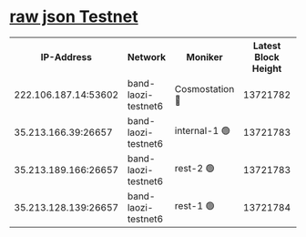 
[raw json Testnet](https://rpc-check.bandt.stavr.tech/bandt/rpcbandt_result.json)
=

<table><tr><th>IP-Address</th><th>Network</th><th>Moniker</th><th>Latest Block Height</th><th>Earliest Block Height</th><th>Catching Up</th><th>Tx Index</th><th>Voting Power</th><th>Scan Time</th></tr><tr><td>222.106.187.14:53602</td><td>band-laozi-testnet6</td><td>Cosmostation 🔴</td><td>13721782</td><td>13177501</td><td>False</td><td>on</td><td>2203223</td><td>2023-12-10T06:45:05.664535995UTC</td></tr><tr><td>35.213.166.39:26657</td><td>band-laozi-testnet6</td><td>internal-1 🟢</td><td>13721783</td><td>13621783</td><td>False</td><td>on</td><td>0</td><td>2023-12-10T06:45:06.577713093UTC</td></tr><tr><td>35.213.189.166:26657</td><td>band-laozi-testnet6</td><td>rest-2 🟢</td><td>13721783</td><td>13621783</td><td>False</td><td>on</td><td>0</td><td>2023-12-10T06:45:07.516200224UTC</td></tr><tr><td>35.213.128.139:26657</td><td>band-laozi-testnet6</td><td>rest-1 🟢</td><td>13721784</td><td>13621784</td><td>False</td><td>on</td><td>0</td><td>2023-12-10T06:45:10.426816319UTC</td></tr></table>
